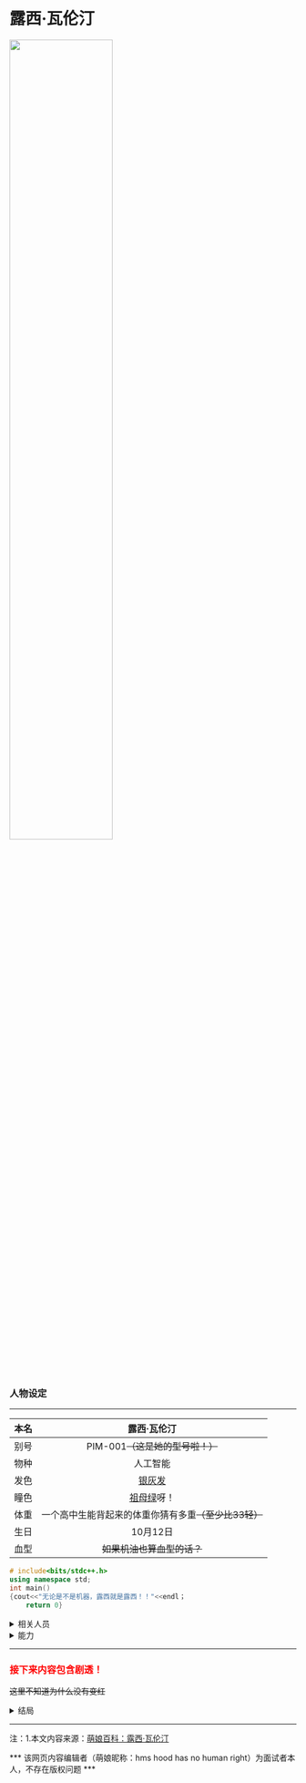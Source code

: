 # 露西·瓦伦汀

<div align="left"><img src=https://img.moegirl.org.cn/common/d/d4/%E9%9C%B2%E8%A5%BF%E7%93%A6%E4%BC%A6%E6%B1%80.jpeg width=60% />
</div>

### 人物设定

***

| 本名 |                         露西·瓦伦汀                          |
| :--: | :----------------------------------------------------------: |
| 别号 |               PIM-001~~（这是她的型号啦！）~~               |
| 物种 |                           人工智能                           |
| 发色 |           [银灰发](https://zh.moegirl.org.cn/银发)           |
| 瞳色 |         [祖母绿](https://zh.moegirl.org.cn/绿瞳)呀！         |
| 体重 | <span class="heimu" title="你知道的太多了">一个高中生能背起来的体重你猜有多重</span>~~（至少比33轻）~~ |
| 生日 |                           10月12日                           |
| 血型 |                  ~~如果机油也算血型的话？~~                  |

```c++
# include<bits/stdc++.h>
using namespace std;
int main()
{cout<<"无论是不是机器，露西就是露西！！"<<endl；
    return 0}

```

<details>
  <summary>相关人员</summary>
  <br>主人公：某普通高中生（gooding中成为了优秀的人工智能学者）
  <br>主人公父亲：剧情中的人工智能厌恶者
  <br>白正弼博士：露西的制作者
  <br>维修店店长：第一天修好了露西的机体
</details>

<details>
    <summary>能力</summary>
    <br>1.自动混音器（嘿嘿……🥰少女音……嘿嘿）
    <br>2.生理特征勘测
    <br>3.完美的人物模仿
</details>

*******

### <font color="red">接下来内容包含剧透！</font>
~~这里不知道为什么没有变红~~

<!--不知道这里为什么不行-->

<details>
    <summary>结局</summary>
    <br>bad ending：露西被父亲烧毁后十年，10.12日，主人公逐渐忘却了曾经与露西一起经历的一切
    <br>ture ending:露西被父亲烧毁后十年，主人公成为了人工智能专家。通过将露西残留的数据修复，主人
    <br>公重新将露西制造出来。并在这一天，那个十年前捡到露西的地方两人相认……
</details>

****

注：1.本文内容来源：[萌娘百科：露西·瓦伦汀](https://zh.moegirl.org.cn/露西·瓦伦汀)

*** 该网页内容编辑者（萌娘昵称：hms hood has no human right）为面试者本人，不存在版权问题 ***
